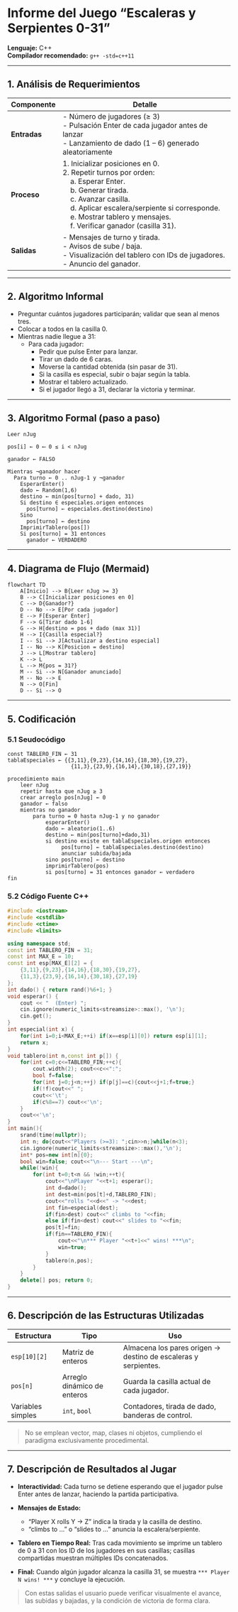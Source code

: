 # Informe del Juego “Escaleras y Serpientes 0-31”

**Lenguaje:** C++   
**Compilador recomendado:** `g++ -std=c++11`

---

## 1. Análisis de Requerimientos

| Componente | Detalle |
|-----------|---------|
| **Entradas** | - Número de jugadores (≥ 3)<br>- Pulsación Enter de cada jugador antes de lanzar<br>- Lanzamiento de dado (1 – 6) generado aleatoriamente |
| **Proceso** | 1. Inicializar posiciones en 0.<br>2. Repetir turnos por orden:<br>&nbsp;&nbsp;&nbsp;&nbsp;a. Esperar Enter.<br>&nbsp;&nbsp;&nbsp;&nbsp;b. Generar tirada.<br>&nbsp;&nbsp;&nbsp;&nbsp;c. Avanzar casilla.<br>&nbsp;&nbsp;&nbsp;&nbsp;d. Aplicar escalera/serpiente si corresponde.<br>&nbsp;&nbsp;&nbsp;&nbsp;e. Mostrar tablero y mensajes.<br>&nbsp;&nbsp;&nbsp;&nbsp;f. Verificar ganador (casilla 31). |
| **Salidas** | - Mensajes de turno y tirada.<br>- Avisos de sube / baja.<br>- Visualización del tablero con IDs de jugadores.<br>- Anuncio del ganador. |

---

## 2. Algoritmo Informal

- Preguntar cuántos jugadores participarán; validar que sean al menos tres.  
- Colocar a todos en la casilla 0.  
- Mientras nadie llegue a 31:  
  - Para cada jugador:  
    - Pedir que pulse Enter para lanzar.  
    - Tirar un dado de 6 caras.  
    - Moverse la cantidad obtenida (sin pasar de 31).  
    - Si la casilla es especial, subir o bajar según la tabla.  
    - Mostrar el tablero actualizado.  
    - Si el jugador llegó a 31, declarar la victoria y terminar.  

---

## 3. Algoritmo Formal (paso a paso)

```
Leer nJug

pos[i] ← 0 ⟵ 0 ≤ i < nJug

ganador ← FALSO

Mientras ¬ganador hacer
  Para turno ← 0 .. nJug-1 y ¬ganador
    EsperarEnter()
    dado ← Random(1,6)
    destino ← min(pos[turno] + dado, 31)
    Si destino ∈ especiales.origen entonces
      pos[turno] ← especiales.destino(destino)
    Sino
      pos[turno] ← destino
    ImprimirTablero(pos[])
    Si pos[turno] = 31 entonces
      ganador ← VERDADERO
```

---

## 4. Diagrama de Flujo (Mermaid)

```mermaid
flowchart TD
    A[Inicio] --> B{Leer nJug >= 3}
    B --> C[Inicializar posiciones en 0]
    C --> D{Ganador?}
    D -- No --> E[Por cada jugador]
    E --> F[Esperar Enter]
    F --> G[Tirar dado 1-6]
    G --> H[destino = pos + dado (max 31)]
    H --> I{Casilla especial?}
    I -- Si --> J[Actualizar a destino especial]
    I -- No --> K[Posicion = destino]
    J --> L[Mostrar tablero]
    K --> L
    L --> M{pos = 31?}
    M -- Si --> N[Ganador anunciado]
    M -- No --> E
    N --> O[Fin]
    D -- Si --> O
```

---

## 5. Codificación

### 5.1 Seudocódigo

```
const TABLERO_FIN ← 31
tablaEspeciales ← {{3,11},{9,23},{14,16},{18,30},{19,27},
                    {11,3},{23,9},{16,14},{30,18},{27,19}}

procedimiento main
    leer nJug
    repetir hasta que nJug ≥ 3
    crear arreglo pos[nJug] ← 0
    ganador ← falso
    mientras no ganador
        para turno = 0 hasta nJug-1 y no ganador
            esperarEnter()
            dado ← aleatorio(1..6)
            destino ← min(pos[turno]+dado,31)
            si destino existe en tablaEspeciales.origen entonces
                 pos[turno] ← tablaEspeciales.destino(destino)
                 anunciar subida/bajada
            sino pos[turno] ← destino
            imprimirTablero(pos)
            si pos[turno] = 31 entonces ganador ← verdadero
fin
```

### 5.2 Código Fuente C++

```cpp
#include <iostream>
#include <cstdlib>
#include <ctime>
#include <limits>

using namespace std;
const int TABLERO_FIN = 31;
const int MAX_E = 10;
const int esp[MAX_E][2] = {
    {3,11},{9,23},{14,16},{18,30},{19,27},
    {11,3},{23,9},{16,14},{30,18},{27,19}
};
int dado() { return rand()%6+1; }
void esperar() {
    cout << "  (Enter) ";
    cin.ignore(numeric_limits<streamsize>::max(), '\n');
    cin.get();
}
int especial(int x) {
    for(int i=0;i<MAX_E;++i) if(x==esp[i][0]) return esp[i][1];
    return x;
}
void tablero(int n,const int p[]) {
    for(int c=0;c<=TABLERO_FIN;++c){
        cout.width(2); cout<<c<<":";
        bool f=false;
        for(int j=0;j<n;++j) if(p[j]==c){cout<<j+1;f=true;}
        if(!f)cout<<" ";
        cout<<'\t';
        if(c%8==7) cout<<'\n';
    }
    cout<<'\n';
}
int main(){
    srand(time(nullptr));
    int n; do{cout<<"Players (>=3): ";cin>>n;}while(n<3);
    cin.ignore(numeric_limits<streamsize>::max(),'\n');
    int* pos=new int[n]{0};
    bool win=false; cout<<"\n--- Start ---\n";
    while(!win){
        for(int t=0;t<n && !win;++t){
            cout<<"\nPlayer "<<t+1; esperar();
            int d=dado();
            int dest=min(pos[t]+d,TABLERO_FIN);
            cout<<"rolls "<<d<<" -> "<<dest;
            int fin=especial(dest);
            if(fin>dest) cout<<" climbs to "<<fin;
            else if(fin<dest) cout<<" slides to "<<fin;
            pos[t]=fin;
            if(fin==TABLERO_FIN){
                cout<<"\n*** Player "<<t+1<<" wins! ***\n";
                win=true;
            }
            tablero(n,pos);
        }
    }
    delete[] pos; return 0;
}
```

---

## 6. Descripción de las Estructuras Utilizadas

| Estructura     | Tipo                        | Uso                                                  |
|----------------|-----------------------------|------------------------------------------------------|
| `esp[10][2]`   | Matriz de enteros           | Almacena los pares origen → destino de escaleras y serpientes. |
| `pos[n]`       | Arreglo dinámico de enteros | Guarda la casilla actual de cada jugador.            |
| Variables simples | `int`, `bool`            | Contadores, tirada de dado, banderas de control.     |

> No se emplean vector, map, clases ni objetos, cumpliendo el paradigma exclusivamente procedimental.

---

## 7. Descripción de Resultados al Jugar

- **Interactividad:** Cada turno se detiene esperando que el jugador pulse Enter antes de lanzar, haciendo la partida participativa.

- **Mensajes de Estado:**
  - “Player X rolls Y → Z” indica la tirada y la casilla de destino.
  - “climbs to …” o “slides to …” anuncia la escalera/serpiente.

- **Tablero en Tiempo Real:** Tras cada movimiento se imprime un tablero de 0 a 31 con los ID de los jugadores en sus casillas; casillas compartidas muestran múltiples IDs concatenados.

- **Final:** Cuando algún jugador alcanza la casilla 31, se muestra `*** Player N wins! ***` y concluye la ejecución.

> Con estas salidas el usuario puede verificar visualmente el avance, las subidas y bajadas, y la condición de victoria de forma clara.
